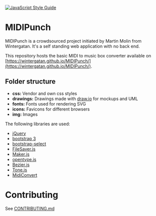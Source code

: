 [![JavaScript Style Guide](https://cdn.rawgit.com/standard/standard/master/badge.svg)](https://github.com/standard/standard)

# MIDIPunch
MIDIPunch is a crowdsourced project initiated by Martin Molin from Wintergatan. It's a self standing web application with no back end.

This repository hosts the basic MIDI to music box converter available on [https://wintergatan.github.io/MIDIPunch/](https://wintergatan.github.io/MIDIPunch/).

## Folder structure
- **css:** Vendor and own css styles
- **drawings:** Drawings made with [draw.io](https://www.draw.io/) for mockups and UML
- **fonts:** Fonts used for rendering SVG
- **icons:** Favicons for different browsers
- **img:** Images


The following libraries are used:
- [jQuery](https://jquery.com/)
- [bootstrap 3](https://getbootstrap.com/)
- [bootstrap-select](https://silviomoreto.github.io/bootstrap-select/)
- [FileSaver.js](https://github.com/eligrey/FileSaver.js/)
- [Maker.js](https://microsoft.github.io/maker.js/)
- [opentype.js](https://opentype.js.org/)
- [Bezier.js](https://pomax.github.io/bezierjs/)
- [Tone.js](https://github.com/Tonejs/Tone.js/)
- [MidiConvert](https://github.com/Tonejs/MidiConvert)

# Contributing
See [CONTRIBUTING.md](CONTRIBUTING.md)

